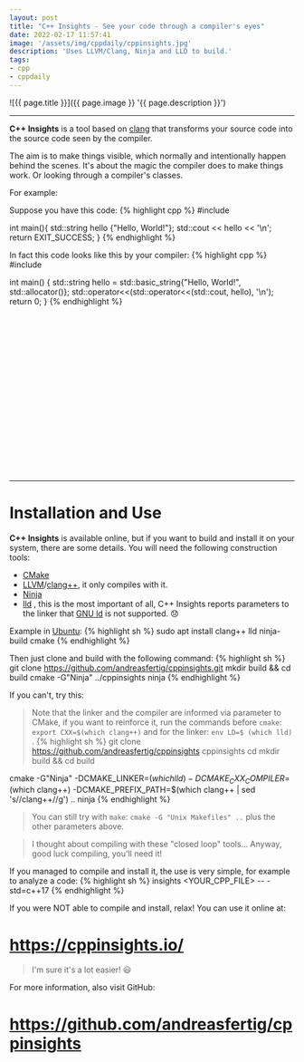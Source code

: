 ```yaml
---
layout: post
title: "C++ Insights - See your code through a compiler's eyes"
date: 2022-02-17 11:57:41
image: '/assets/img/cppdaily/cppinsights.jpg'
description: 'Uses LLVM/Clang, Ninja and LLD to build.'
tags:
- cpp
- cppdaily
---
```


![{{ page.title }}]({{ page.image }} '{{ page.description }}')

---

**C++ Insights** is a tool based on [clang](https://terminalroot.com/tags#clang) that transforms your source code into the source code seen by the compiler.

The aim is to make things visible, which normally and intentionally happen behind the scenes. It's about the magic the compiler does to make things work. Or looking through a compiler's classes.

For example:

Suppose you have this code:
{% highlight cpp %}
#include <iostream>

int main(){
  std::string hello {"Hello, World!"};
  std::cout << hello << '\n';
  return EXIT_SUCCESS;
}
{% endhighlight %}

In fact this code looks like this by your compiler:
{% highlight cpp %}
#include <iostream>

int main()
{
  std::string hello = std::basic_string<char>{"Hello, World!", std::allocator<char>()};
  std::operator<<(std::operator<<(std::cout, hello), '\n');
  return 0;
}
{% endhighlight %}


<!-- SQUARE - GAMES ROOT -->
<script async src="//pagead2.googlesyndication.com/pagead/js/adsbygoogle.js"></script>
<ins class="adsbygoogle"
style="display:inline-block;width:336px;height:280px"
data-ad-client="ca-pub-2838251107855362"
data-ad-slot="5351066970"></ins>
<script>
(adsbygoogle = window.adsbygoogle || []).push({});
</script>

---

# Installation and Use
**C++ Insights** is available online, but if you want to build and install it on your system, there are some details. You will need the following construction tools:
+ [CMake](https://terminalroot.com/tags#cmake)
+ [LLVM](https://terminalroot.com/tags#llvm)/[clang++](https://terminalroot.com/tags#clang), it only compiles with it.
+ [Ninja](https://terminalroot.com/tags#ninja)
+ [lld](https://lld.llvm.org/) , this is the most important of all, C++ Insights reports parameters to the linker that [GNU ld]() is not supported. 😞

Example in [Ubuntu](https://terminalroot.com/tags#ubuntu):
{% highlight sh %}
sudo apt install clang++ lld ninja-build cmake
{% endhighlight %}

Then just clone and build with the following command:
{% highlight sh %}
git clone https://github.com/andreasfertig/cppinsights.git
mkdir build && cd build
cmake -G"Ninja" ../cppinsights
ninja
{% endhighlight %}

If you can't, try this:
> Note that the linker and the compiler are informed via parameter to CMake, if you want to reinforce it, run the commands before `cmake`: `export CXX=$(which clang++)` and for the linker: `env LD=$ (which lld)` .
{% highlight sh %}
git clone https://github.com/andreasfertig/cppinsights
cppinsights cd
mkdir build && cd build

cmake -G"Ninja" -DCMAKE_LINKER=$(which lld) -DCMAKE_CXX_COMPILER=$(which clang++) -DCMAKE_PREFIX_PATH=$(which clang++ | sed 's/\/clang++//g') ..
ninja
{% endhighlight %}
> You can still try with `make`: `cmake -G "Unix Makefiles" ..` plus the other parameters above.

> I thought about compiling with these "closed loop" tools... Anyway, good luck compiling, you'll need it!

If you managed to compile and install it, the use is very simple, for example to analyze a code:
{% highlight sh %}
insights <YOUR_CPP_FILE> -- -std=c++17
{% endhighlight %}

If you were NOT able to compile and install, relax! You can use it online at:
# <https://cppinsights.io/>
> I'm sure it's a lot easier! 😃

For more information, also visit GitHub:
# <https://github.com/andreasfertig/cppinsights>

